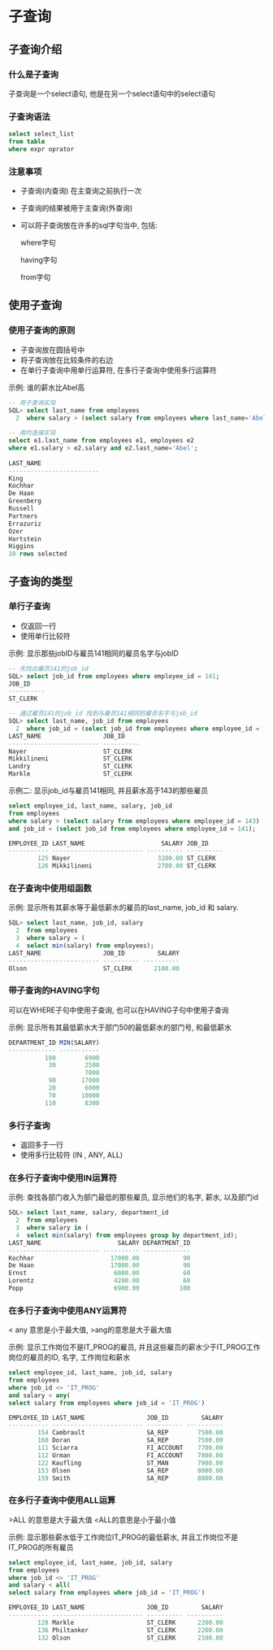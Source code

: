 # 子查询

## 子查询介绍

### 什么是子查询

子查询是一个select语句, 他是在另一个select语句中的select语句

### 子查询语法

```sql
select select_list
from table
where expr oprator
```

### 注意事项

- 子查询(内查询) 在主查询之前执行一次

- 子查询的结果被用于主查询(外查询)

- 可以将子查询放在许多的sql字句当中, 包括: 

  where字句

  having字句

  from字句

## 使用子查询

### 使用子查询的原则

- 子查询放在圆括号中
- 将子查询放在比较条件的右边
- 在单行子查询中用单行运算符, 在多行子查询中使用多行运算符

示例: 谁的薪水比Abel高

```sql
-- 用子查询实现
SQL> select last_name from employees
  2  where salary > (select salary from employees where last_name='Abel');
  
-- 用内连接实现
select e1.last_name from employees e1, employees e2 
where e1.salary > e2.salary and e2.last_name='Abel';
  
LAST_NAME
-------------------------
King
Kochhar
De Haan
Greenberg
Russell
Partners
Errazuriz
Ozer
Hartstein
Higgins
10 rows selected
```

## 子查询的类型

### 单行子查询

- 仅返回一行
- 使用单行比较符

示例: 显示那些jobID与雇员141相同的雇员名字与jobID

```sql
-- 先找出雇员141的job_id
SQL> select job_id from employees where employee_id = 141;
JOB_ID
----------
ST_CLERK

-- 通过雇员141的job_id 找到与雇员141相同的雇员名字与job_id
SQL> select last_name, job_id from employees
  2  where job_id = (select job_id from employees where employee_id = 141);
LAST_NAME                 JOB_ID
------------------------- ----------
Nayer                     ST_CLERK
Mikkilineni               ST_CLERK
Landry                    ST_CLERK
Markle                    ST_CLERK
```

示例二: 显示job_id与雇员141相同, 并且薪水高于143的那些雇员

```sql
select employee_id, last_name, salary, job_id
from employees
where salary > (select salary from employees where employee_id = 143)
and job_id = (select job_id from employees where employee_id = 141);

EMPLOYEE_ID LAST_NAME                     SALARY JOB_ID
----------- ------------------------- ---------- ----------
        125 Nayer                        3200.00 ST_CLERK
        126 Mikkilineni                  2700.00 ST_CLERK
```

### 在子查询中使用组函数

示例: 显示所有其薪水等于最低薪水的雇员的last_name, job_id 和 salary.

```sql
SQL> select last_name, job_id, salary
  2  from employees
  3  where salary = (
  4  select min(salary) from employees);
LAST_NAME                 JOB_ID         SALARY
------------------------- ---------- ----------
Olson                     ST_CLERK      2100.00
```

### 带子查询的HAVING字句

可以在WHERE子句中使用子查询, 也可以在HAVING子句中使用子查询

示例: 显示所有其最低薪水大于部门50的最低薪水的部门号, 和最低薪水

```sql
DEPARTMENT_ID MIN(SALARY)
------------- -----------
          100        6900
           30        2500
                     7000
           90       17000
           20        6000
           70       10000
          110        8300
```

### 多行子查询

- 返回多于一行
- 使用多行比较符 (IN , ANY, ALL)

### 在多行子查询中使用IN运算符

示例: 查找各部门收入为部门最低的那些雇员, 显示他们的名字, 薪水, 以及部门id

```sql
SQL> select last_name, salary, department_id
  2  from employees
  3  where salary in (
  4  select min(salary) from employees group by department_id);
LAST_NAME                     SALARY DEPARTMENT_ID
------------------------- ---------- -------------
Kochhar                     17000.00            90
De Haan                     17000.00            90
Ernst                        6000.00            60
Lorentz                      4200.00            60
Popp                         6900.00           100
```

### 在多行子查询中使用ANY运算符

< any 意思是小于最大值, >ang的意思是大于最大值

示例: 显示工作岗位不是IT_PROG的雇员, 并且这些雇员的薪水少于IT_PROG工作岗位的雇员的ID, 名字, 工作岗位和薪水

```sql
select employee_id, last_name, job_id, salary
from employees
where job_id <> 'IT_PROG'
and salary < any(
select salary from employees where job_id = 'IT_PROG')

EMPLOYEE_ID LAST_NAME                 JOB_ID         SALARY
----------- ------------------------- ---------- ----------
        154 Cambrault                 SA_REP        7500.00
        160 Doran                     SA_REP        7500.00
        111 Sciarra                   FI_ACCOUNT    7700.00
        112 Urman                     FI_ACCOUNT    7800.00
        122 Kaufling                  ST_MAN        7900.00
        153 Olsen                     SA_REP        8000.00
        159 Smith                     SA_REP        8000.00
```

### 在多行子查询中使用ALL运算

\>ALL 的意思是大于最大值  <ALL的意思是小于最小值

示例: 显示那些薪水低于工作岗位IT_PROG的最低薪水, 并且工作岗位不是IT_PROG的所有雇员

```sql
select employee_id, last_name, job_id, salary
from employees
where job_id <> 'IT_PROG'
and salary < all(
select salary from employees where job_id = 'IT_PROG')

EMPLOYEE_ID LAST_NAME                 JOB_ID         SALARY
----------- ------------------------- ---------- ----------
        128 Markle                    ST_CLERK      2200.00
        136 Philtanker                ST_CLERK      2200.00
        132 Olson                     ST_CLERK      2100.00
```



> 